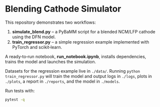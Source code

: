 # Blending Cathode Simulator

This repository demonstrates two workflows:

1. **simulate_blend.py** – a PyBaMM script for a blended NCM/LFP cathode using the DFN model.
2. **train_regressor.py** – a simple regression example implemented with PyTorch and scikit‑learn.

A ready‑to‑run notebook, **run_notebook.ipynb**, installs dependencies, trains the model and launches the simulation.

Datasets for the regression example live in `./data/`. Running
`python train_regressor.py` will train the model and output logs in
`./logs`, plots in `./plots`, a report in `./reports`, and the model in
`./models`.

Run tests with:

```bash
pytest -q
```
